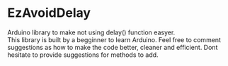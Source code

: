 # EzAvoidDelay
Arduino library to make not using delay() function easyer.  
This library is built by a begginner to learn Arduino.
Feel free to comment suggestions as how to make the code better, cleaner and efficient. 
Dont hesitate to provide suggestions for methods to add.
